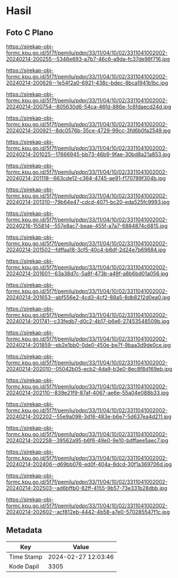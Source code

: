 # Hasil

## Foto C Plano

https://sirekap-obj-formc.kpu.go.id/5f7f/pemilu/pdpr/33/11/04/10/02/3311041002002-20240214-200255--5346e693-a7b7-46c6-a9da-fc37de98f716.jpg

https://sirekap-obj-formc.kpu.go.id/5f7f/pemilu/pdpr/33/11/04/10/02/3311041002002-20240214-200626--1e54f2a0-6921-438c-bdec-8bca1941b1bc.jpg

https://sirekap-obj-formc.kpu.go.id/5f7f/pemilu/pdpr/33/11/04/10/02/3311041002002-20240214-200754--805630d6-54ca-46fd-886e-1c6fdaecd24d.jpg

https://sirekap-obj-formc.kpu.go.id/5f7f/pemilu/pdpr/33/11/04/10/02/3311041002002-20240214-200921--8dc0576b-35ce-4729-99cc-3fd6b0fa2549.jpg

https://sirekap-obj-formc.kpu.go.id/5f7f/pemilu/pdpr/33/11/04/10/02/3311041002002-20240214-201025--17666945-bb73-46b9-9fae-30bd8a21a853.jpg

https://sirekap-obj-formc.kpu.go.id/5f7f/pemilu/pdpr/33/11/04/10/02/3311041002002-20240214-201118--663cde12-c364-4745-ae91-f170789f304b.jpg

https://sirekap-obj-formc.kpu.go.id/5f7f/pemilu/pdpr/33/11/04/10/02/3311041002002-20240214-201310--79b64e47-cdcd-4071-bc20-eda525fc9993.jpg

https://sirekap-obj-formc.kpu.go.id/5f7f/pemilu/pdpr/33/11/04/10/02/3311041002002-20240216-155814--557e8ac7-beae-455f-a7a7-6884874c6815.jpg

https://sirekap-obj-formc.kpu.go.id/5f7f/pemilu/pdpr/33/11/04/10/02/3311041002002-20240214-201502--fdffaa18-3cf5-40c4-b8df-2d24e7b69684.jpg

https://sirekap-obj-formc.kpu.go.id/5f7f/pemilu/pdpr/33/11/04/10/02/3311041002002-20240214-201601--63a38d7c-5a8f-473b-a49f-a8b6bd01a056.jpg

https://sirekap-obj-formc.kpu.go.id/5f7f/pemilu/pdpr/33/11/04/10/02/3311041002002-20240214-201653--abf556e2-4cd3-4cf2-88a5-8db8212d0ea0.jpg

https://sirekap-obj-formc.kpu.go.id/5f7f/pemilu/pdpr/33/11/04/10/02/3311041002002-20240214-201741--c33fedb7-d0c2-4b17-b6e6-27453548509b.jpg

https://sirekap-obj-formc.kpu.go.id/5f7f/pemilu/pdpr/33/11/04/10/02/3311041002002-20240214-201859--eb2e1bb0-0de0-450e-be7f-9baa3d9de0ce.jpg

https://sirekap-obj-formc.kpu.go.id/5f7f/pemilu/pdpr/33/11/04/10/02/3311041002002-20240214-202010--05042b05-ecb2-4da9-b3e0-8ec8f8d169eb.jpg

https://sirekap-obj-formc.kpu.go.id/5f7f/pemilu/pdpr/33/11/04/10/02/3311041002002-20240214-202110--839e21f9-87af-4067-ae6e-55a04e088b33.jpg

https://sirekap-obj-formc.kpu.go.id/5f7f/pemilu/pdpr/33/11/04/10/02/3311041002002-20240214-202202--55e9a098-3d16-483e-b6e7-5d637ea4d211.jpg

https://sirekap-obj-formc.kpu.go.id/5f7f/pemilu/pdpr/33/11/04/10/02/3311041002002-20240214-202258--39562a95-b6f6-49e0-9e10-bdffaee5aec7.jpg

https://sirekap-obj-formc.kpu.go.id/5f7f/pemilu/pdpr/33/11/04/10/02/3311041002002-20240214-202406--d69bb076-ed0f-404a-8dcd-30f1a369706d.jpg

https://sirekap-obj-formc.kpu.go.id/5f7f/pemilu/pdpr/33/11/04/10/02/3311041002002-20240214-202503--ad6bffb0-82ff-4155-9b57-73e331b28dbb.jpg

https://sirekap-obj-formc.kpu.go.id/5f7f/pemilu/pdpr/33/11/04/10/02/3311041002002-20240214-202602--acf812eb-4442-4b58-a7e0-570285547f1c.jpg


## Metadata

| Key        | Value               |
| ---------- | ------------------- |
| Time Stamp | 2024-02-27 12:03:46 |
| Kode Dapil | 3305                |



